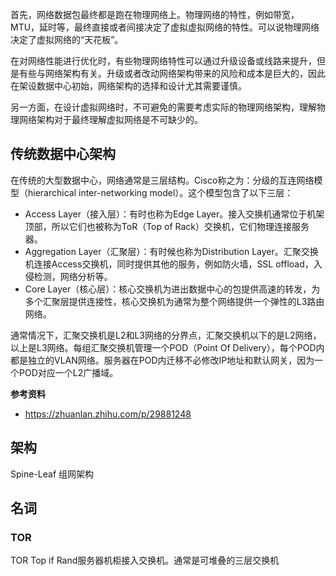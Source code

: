 首先，网络数据包最终都是跑在物理网络上。物理网络的特性，例如带宽，MTU，延时等，最终直接或者间接决定了虚拟虚拟网络的特性。可以说物理网络决定了虚拟网络的“天花板”。

在对网络性能进行优化时，有些物理网络特性可以通过升级设备或线路来提升，但是有些与网络架构有关。升级或者改动网络架构带来的风险和成本是巨大的，因此在架设数据中心初始，网络架构的选择和设计尤其需要谨慎。

另一方面，在设计虚拟网络时，不可避免的需要考虑实际的物理网络架构，理解物理网络架构对于最终理解虚拟网络是不可缺少的。

## 传统数据中心架构


在传统的大型数据中心，网络通常是三层结构。Cisco称之为：分级的互连网络模型（hierarchical inter-networking model）。这个模型包含了以下三层：

* Access Layer（接入层）：有时也称为Edge Layer。接入交换机通常位于机架顶部，所以它们也被称为ToR（Top of Rack）交换机，它们物理连接服务器。
* Aggregation Layer（汇聚层）：有时候也称为Distribution Layer。汇聚交换机连接Access交换机，同时提供其他的服务，例如防火墙，SSL offload，入侵检测，网络分析等。
* Core Layer（核心层）：核心交换机为进出数据中心的包提供高速的转发，为多个汇聚层提供连接性，核心交换机为通常为整个网络提供一个弹性的L3路由网络。


通常情况下，汇聚交换机是L2和L3网络的分界点，汇聚交换机以下的是L2网络，以上是L3网络。每组汇聚交换机管理一个POD（Point Of Delivery），每个POD内都是独立的VLAN网络。服务器在POD内迁移不必修改IP地址和默认网关，因为一个POD对应一个L2广播域。

**参考资料**

* https://zhuanlan.zhihu.com/p/29881248

## 架构

Spine-Leaf 组网架构

<!-- todo -->

## 名词

### TOR

TOR Top if Rand服务器机柜接入交换机。通常是可堆叠的三层交换机